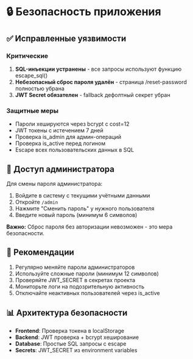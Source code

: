 # 🔒 Безопасность приложения

## ✅ Исправленные уязвимости

### Критические
1. **SQL-инъекции устранены** - все запросы используют функцию escape_sql()
2. **Небезопасный сброс пароля удалён** - страница /reset-password полностью убрана
3. **JWT Secret обязателен** - fallback дефолтный секрет убран

### Защитные меры
- Пароли хешируются через bcrypt с cost=12
- JWT токены с истечением 7 дней
- Проверка is_admin для админ-операций
- Проверка is_active перед логином
- Escape всех пользовательских данных в SQL

## 🔐 Доступ администратора

Для смены пароля администратора:
1. Войдите в систему с текущими учётными данными
2. Откройте `/admin`
3. Нажмите "Сменить пароль" у нужного пользователя
4. Введите новый пароль (минимум 6 символов)

**Важно:** Сброс пароля без авторизации невозможен - это мера безопасности.

## 🚨 Рекомендации

1. Регулярно меняйте пароли администраторов
2. Используйте сложные пароли (минимум 12 символов)
3. Проверяйте JWT_SECRET в секретах проекта
4. Мониторьте логи на подозрительную активность
5. Отключайте неактивных пользователей через is_active

## 📊 Архитектура безопасности

- **Frontend**: Проверка токена в localStorage
- **Backend**: JWT проверка + bcrypt хеширование
- **Database**: Простые SQL запросы с escape
- **Secrets**: JWT_SECRET из environment variables
